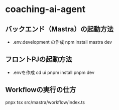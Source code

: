 # coaching-ai-agent

## バックエンド（Mastra）の起動方法
- .env.development の作成
npm install
mastra dev

## フロントPJの起動方法
- .envを作成
cd ui
pnpm install
pnpm dev

## Workflowの実行の仕方
pnpx tsx src/mastra/workflow/index.ts